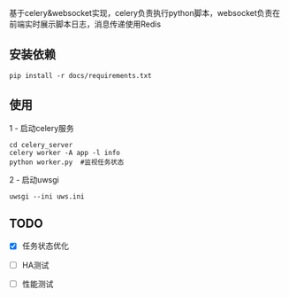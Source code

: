 基于celery&websocket实现，celery负责执行python脚本，websocket负责在前端实时展示脚本日志，消息传递使用Redis

## 安装依赖
```
pip install -r docs/requirements.txt
```

## 使用

1 - 启动celery服务
```
cd celery_server
celery worker -A app -l info
python worker.py  #监视任务状态
```
2 - 启动uwsgi
```
uwsgi --ini uws.ini
```

## TODO
- [x] 任务状态优化
- [ ] HA测试
- [ ] 性能测试


